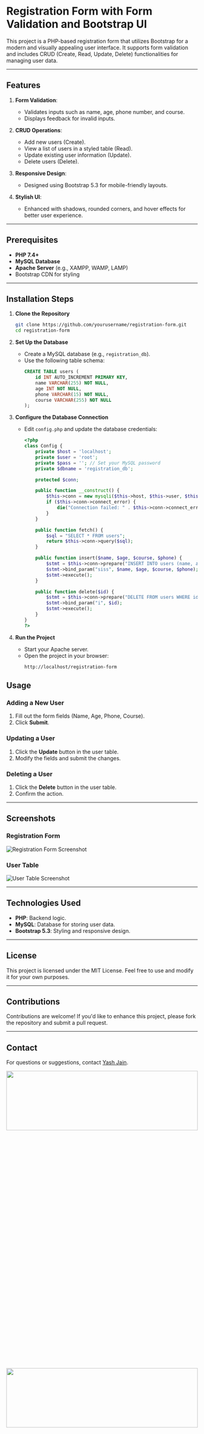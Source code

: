 
 # Registration Form with Form Validation and Bootstrap UI

This project is a PHP-based registration form that utilizes Bootstrap for a modern and visually appealing user interface. It supports form validation and includes CRUD (Create, Read, Update, Delete) functionalities for managing user data.

---

## Features

1. **Form Validation**:
   - Validates inputs such as name, age, phone number, and course.
   - Displays feedback for invalid inputs.

2. **CRUD Operations**:
   - Add new users (Create).
   - View a list of users in a styled table (Read).
   - Update existing user information (Update).
   - Delete users (Delete).

3. **Responsive Design**:
   - Designed using Bootstrap 5.3 for mobile-friendly layouts.

4. **Stylish UI**:
   - Enhanced with shadows, rounded corners, and hover effects for better user experience.

---

## Prerequisites

- **PHP 7.4+**
- **MySQL Database**
- **Apache Server** (e.g., XAMPP, WAMP, LAMP)
- Bootstrap CDN for styling

---

## Installation Steps

1. **Clone the Repository**
   ```bash
   git clone https://github.com/yourusername/registration-form.git
   cd registration-form
   ```

2. **Set Up the Database**
   - Create a MySQL database (e.g., `registration_db`).
   - Use the following table schema:
     ```sql
     CREATE TABLE users (
         id INT AUTO_INCREMENT PRIMARY KEY,
         name VARCHAR(255) NOT NULL,
         age INT NOT NULL,
         phone VARCHAR(15) NOT NULL,
         course VARCHAR(255) NOT NULL
     );
     ```

3. **Configure the Database Connection**
   - Edit `config.php` and update the database credentials:
     ```php
     <?php
     class Config {
         private $host = 'localhost';
         private $user = 'root';
         private $pass = ''; // Set your MySQL password
         private $dbname = 'registration_db';

         protected $conn;

         public function __construct() {
             $this->conn = new mysqli($this->host, $this->user, $this->pass, $this->dbname);
             if ($this->conn->connect_error) {
                 die("Connection failed: " . $this->conn->connect_error);
             }
         }

         public function fetch() {
             $sql = "SELECT * FROM users";
             return $this->conn->query($sql);
         }

         public function insert($name, $age, $course, $phone) {
             $stmt = $this->conn->prepare("INSERT INTO users (name, age, course, phone) VALUES (?, ?, ?, ?)");
             $stmt->bind_param("siss", $name, $age, $course, $phone);
             $stmt->execute();
         }

         public function delete($id) {
             $stmt = $this->conn->prepare("DELETE FROM users WHERE id = ?");
             $stmt->bind_param("i", $id);
             $stmt->execute();
         }
     }
     ?>
     ```

4. **Run the Project**
   - Start your Apache server.
   - Open the project in your browser:
     ```
     http://localhost/registration-form
     ```




## Usage

### Adding a New User
1. Fill out the form fields (Name, Age, Phone, Course).
2. Click **Submit**.

### Updating a User
1. Click the **Update** button in the user table.
2. Modify the fields and submit the changes.

### Deleting a User
1. Click the **Delete** button in the user table.
2. Confirm the action.

---

## Screenshots

### Registration Form
![Registration Form Screenshot](https://github.com/user-attachments/assets/978087ee-01f4-492e-b068-858bca6637ab)

### User Table
![User Table Screenshot](https://github.com/user-attachments/assets/b7d1a5ff-6668-4b25-8021-e1c92a2c03da)

---

## Technologies Used

- **PHP**: Backend logic.
- **MySQL**: Database for storing user data.
- **Bootstrap 5.3**: Styling and responsive design.

---

## License

This project is licensed under the MIT License. Feel free to use and modify it for your own purposes.

---

## Contributions

Contributions are welcome! If you'd like to enhance this project, please fork the repository and submit a pull request.

---

## Contact

For questions or suggestions, contact [Yash Jain](mailto:your.yashjain557915@gmail.com).

 <img src = "https://github.com/user-attachments/assets/978087ee-01f4-492e-b068-858bca6637ab"  height=20% width=100%  />
 <img src = "https://github.com/user-attachments/assets/32af7f65-cd60-4dd5-b3ce-3845767b8ee3"  height=20% width=100%  />

 <video src= "https://github.com/user-attachments/assets/bf3e03ce-171f-43ad-adda-29c3ac93736e" width=100%
height=22% >   
    



